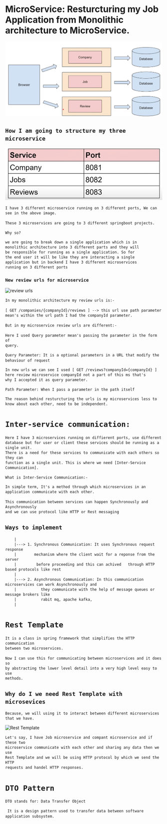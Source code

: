 # MicroService: Resturcturing my Job Application from Monolithic architecture to MicroService.

![MicroService](image.png)

## ``` How I am going to structure my three microservice ```
![Port](image-1.png)

    I have 3 different microservice running on 3 different ports, We can see in the above image.

    These 3 microservices are going to 3 different springboot projects.

``` Why so? ```

    we are going to break down a single application which is in
    monolithic architecture into 3 different parts and they will
    be responsible for running as a single application. So for 
    the end user it will be like they are interacting a single
    application but in backend I have 3 different microservices
    running on 3 different ports

### ``` New review urls for microservice ```

![review urls](image-2.png)

    In my monolithic architecture my review urls is:- 
    
    [ GET /companies/{companyId}/reviews ] --> this url use path parameter
    mean's within the url path I had the companyId parameter.

    But in my microservice review urls are different:-

    Here I used Query parameter mean's passing the parameter in the form of
    query.
``` Query Parameter: It is a optional parameters in a URL that modify the behaviour of request ```  

    In new urls we can see I used [ GET /reviews?companyId={companyId} ]
    here review microservice companyId not a part of this ms that's
    why I accepted it as query parameter.

``` Path Parameter: When I pass a parameter in the path itself ```



    The reason behind resturcturing the urls is my microservices less to know about each other, need to be independent.

    
# ``` Inter-service communication: ```
    Here I have 3 microservices running on diffierent ports, use different database but for user or client these services should be running as a single unit.
    There is a need for these services to communicate with each others so they can
    function as a single unit. This is where we need [Inter-Service Communication].

``` What is Inter-Service Communication:- ```

    In simple term, It's a method through which microservices in an application communicate with each other.

    This communication between services can happen Synchronously and Asynchronously
    and we can use protocol like HTTP or Rest messaging

## ```Ways to implement ```
        |
        |---> 1. Synchronous Communication: It uses Synchronous request response      
        |        mechanism where the client wait for a reponse from the server       
        |         before proceeding and this can achived   through HTTP based protocols like rest
        |
        |---> 2. Asynchronous Communication: In this communication microservices can work Asynchronously and 
        |           they communicate with the help of message queues or message brokers like
        |           rabit mq, apache kafka, 
        |

# ```Rest Template ```

    It is a class in spring framework that simplifies the HTTP communication 
    between two microservices.

    Now I can use this for communicating between microservices and it does so 
    by abstracting the lower level detail into a very high level easy to use
    methods.

## ```Why do I we need Rest Template with microsevices ```

    Because, we will using it to interact between different microservices that we have.

![Rest Template](image-3.png)

    Let's say, I have Job microservice and compant microservice and if these two 
    microservice communicate with each other and sharing any data then we use 
    Rest Template and we will be using HTTP protocol by which we send the HTTP
    requests and handel HTTP responses.

# ```DTO Pattern ```

    DTO stands for: Data Transfer Object

``` It is a design pattern used to transfer data between software application subsystem.```

    